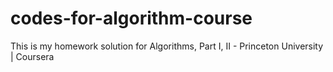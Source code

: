 # codes-for-algorithm-course
This is my homework solution for Algorithms, Part I, II - Princeton University | Coursera
